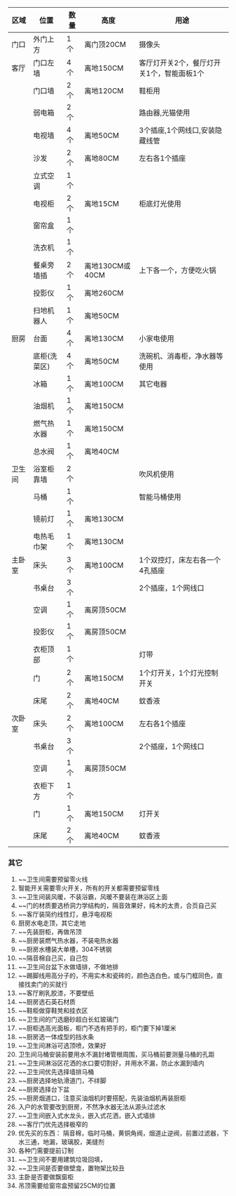 | 区域   | 位置         | 数量 | 高度       | 用途                         |
| ------ | ------------ | ---- | ---------- | ---------------------------- |
| 门口   | 外门上方     | 1个  | 离门顶20CM | 摄像头                       |
| 客厅   | 门口左墙     | 4个  | 离地150CM  | 客厅灯开关2个，餐厅灯开关1个，智能面板1个                          |
|        | 门口墙     | 2个  | 离地120CM  | 鞋柜用                       |
|        | 弱电箱       | 2个  |            | 路由器,光猫使用             |
|        | 电视墙       | 4个  | 离地50CM   | 3个插座,1个网线口,安装隐藏线管                                                 |
|        | 沙发         | 2个  | 离地80CM   | 左右各1个插座                              |
|        | 立式空调     | 1个  |            |                              |
|        | 电视柜       | 2个  | 离地15CM   | 柜底灯光使用                 |
|        | 窗帘盒       | 1个  |            |                              |
|        | 洗衣机       | 1个  |            |                              |
|        | 餐桌旁墙插       | 2个  |离地130CM或40CM             | 上下各一个，方便吃火锅                             |
|        | 投影仪       | 1个  | 离地260CM  |                              |
|        | 扫地机器人       | 1个  | 离地50CM  |                              |
| 厨房   | 台面         | 4个  | 离地130CM  | 小家电使用                   |
|        | 底柜(洗菜区) | 4个  | 离地50CM   | 洗碗机、消毒柜，净水器等使用 |
|        | 冰箱         | 1个  | 离地100CM   | 其它电器                     |
|        | 油烟机       | 1个  | 离地150CM  |                              |
|        | 燃气热水器       | 1个  | 离地150CM  |                              |
|        | 总水阀       | 1个  | 离地40CM  |                              |
| 卫生间 | 浴室柜靠墙   | 2个  |            | 吹风机使用                   |
|        | 马桶         | 1个  |            |  智能马桶使用                            |
|        | 镜前灯         | 1个  |离地130CM              |                              |
|        | 电热毛巾架     | 1个  | 离地130CM  |                              |
| 主卧室 | 床头         | 3个  | 离地100CM  | 1个双控灯，床左右各一个4孔插座                              |
|        | 书桌台       | 3个  |            | 2个插座，1个网线口                              |
|        | 空调         | 1个  | 离房顶50CM |                              |
|        | 投影仪       | 1个  | 离房顶50CM |                              |
|        | 衣柜顶部         | 1个  |            |    灯带                          |
|        | 门         | 2个  |离地150CM              | 1个灯开关，1个灯光控制开关                              |
|        | 床尾         | 2个  |离地40CM              | 蚊香液 |
| 次卧室 | 床头         | 2个  | 离地100CM  | 左右各1个插座                              |
|        | 书桌台       | 3个  |            |  2个插座，1个网线口                             |
|        | 空调         | 1个  | 离房顶50CM |                              |
|        | 衣柜下方         | 1个  |            |                              |
|        | 门         | 1个  |离地150CM              | 灯开关                              |
|        | 床尾         | 2个  |离地40CM              | 蚊香液 |

### 其它
1. ~~卫生间需要预留零火线
2. 智能开关需要零火开关，所有的开关都需要预留零线
3. ~~卫生间装风暖，不装浴霸，风暖不要装在淋浴区上面
4. ~~门的材质要选桥洞力学结构的，隔音效果好，纯木的太贵，合页自己买
5. ~~客厅装简约线性灯，悬浮电视柜
6. 厨房水电走顶，其它走地
7. ~~先装厨柜，再做吊顶
8. ~~厨房装燃气热水器，不装电热水器
9. ~~厨房水槽装大单槽，304不锈钢
10. ~~隔音棉自己买，自己包
11. ~~卫生间台盆下水做墙排，不做地排
12. ~~踢脚线用高分子的，不用实木和瓷砖的，颜色选白色，或与门框同色，直接找卖门的买就行
13. ~~客厅刷乳胶漆，不要壁纸
14. ~~厨房选石英石材质
15. ~~鞋柜做穿鞋凳和挂衣区
16. ~~卫生间的门选磨砂超白长虹玻璃门
17. ~~厨柜选高光面板，柜门不选有把手的，柜门要下掉1厘米
18. ~~厨房选一体成型的挡水条
19. ~~卫生间淋浴可选顶喷，效果好
20. 卫生间马桶安装前要用水不漏封堵管根周围，买马桶前要测量马桶的孔距
21. ~~卫生间淋浴区花洒的水口要切割好，并用水不漏，防止水漏到墙内
22. ~~卫生间优先选择墙排马桶
23. ~~厨房选择地轨滑道门，不绊脚
24. ~~厨房选择台下盆
25. ~~厨房烟道口，注意买油烟机时要搭配，先装油烟机再装厨柜
26. 入户的水管要改到厨房，不然净水器无法从源头过滤水
27. ~~卫生间嵌入式水龙头，嵌入式花洒，嵌入式墙排
28. ~~客厅门优先选择极窄的
29. 优先买的东西： 隔音棉，临时马桶，黄铜角阀，烟道止逆阀，前置过滤器，下水三通，地漏，玻璃胶，美缝剂
30. 各种门需要提前订制
31. ~~卫生间不要用建筑垃圾回填， 
32. ~~卫生间是否要做壁龛，置物架比较丑
33. 主卧是否要做飘窗柜
34. 吊顶需要给窗帘盒预留25CM的位置

